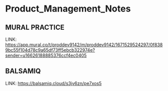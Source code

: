 # Product_Management_Notes
## MURAL PRACTICE
LINK: https://app.mural.co/t/proddev9142/m/proddev9142/1671529524297/0f8389bc55f104d78c9a65df73ff5ebcb322974e?sender=u16626188885376ccf4ec0405
## BALSAMIQ
LINK: https://balsamiq.cloud/s3jv6zn/pe7xos5
